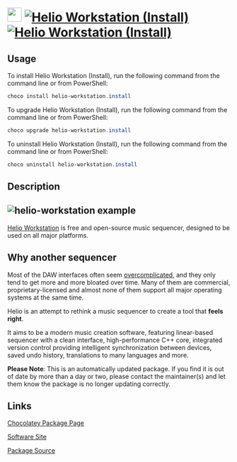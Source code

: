 ﻿# <img src="https://cdn.jsdelivr.net/gh/mkevenaar/chocolatey-packages@04dc5eb5743f7aec66c0fd7a583fe56cb80aa51a/icons/helio-workstation.png" width="32" height="32"/> [![Helio Workstation (Install)](https://img.shields.io/chocolatey/v/helio-workstation.install.svg?label=Helio+Workstation+(Install))](https://chocolatey.org/packages/helio-workstation.install) [![Helio Workstation (Install)](https://img.shields.io/chocolatey/dt/helio-workstation.install.svg)](https://chocolatey.org/packages/helio-workstation.install)

## Usage
To install Helio Workstation (Install), run the following command from the command line or from PowerShell:
```powershell
choco install helio-workstation.install
```

To upgrade Helio Workstation (Install), run the following command from the command line or from PowerShell:
```powershell
choco upgrade helio-workstation.install
```

To uninstall Helio Workstation (Install), run the following command from the command line or from PowerShell:
```powershell
choco uninstall helio-workstation.install
```

## Description
## ![helio-workstation example](https://cdn.jsdelivr.net/gh/helio-fm/helio-workstation@30a8ba6b1ab4d5421887dce9fc0eae77e3c266fc/Resources/screen-v2.png)

[Helio Workstation](https://helio.fm) is free and open-source music sequencer, designed to be used on all major platforms.

## Why another sequencer

Most of the DAW interfaces often seem [overcomplicated](http://mashable.com/2015/09/18/german-u-boat/), and they only tend to get more and more bloated over time. Many of them are commercial, proprietary-licensed and almost none of them support all major operating systems at the same time.

Helio is an attempt to rethink a music sequencer to create a tool that **feels right**.

It aims to be a modern music creation software, featuring linear-based sequencer with a clean interface, high-performance C++ core, integrated version control providing intelligent synchronization between devices, saved undo history, translations to many languages and more.

**Please Note**: This is an automatically updated package. If you find it is
out of date by more than a day or two, please contact the maintainer(s) and
let them know the package is no longer updating correctly.


## Links
[Chocolatey Package Page](https://chocolatey.org/packages/helio-workstation.install)

[Software Site](https://helio.fm/)

[Package Source](https://github.com/mkevenaar/chocolatey-packages/tree/master/automatic/helio-workstation.install)

